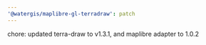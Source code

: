 ```yaml
---
'@watergis/maplibre-gl-terradraw': patch
---
```


chore: updated terra-draw to v1.3.1, and maplibre adapter to 1.0.2
